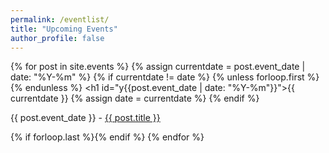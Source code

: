 ```yaml
---
permalink: /eventlist/
title: "Upcoming Events"
author_profile: false
---
```


<div id="dates3">

{% for post in site.events %}
  {% assign currentdate = post.event_date | date: "%Y-%m" %}
  {% if currentdate != date %}
    {% unless forloop.first %}{% endunless %}
    <h1 id="y{{post.event_date | date: "%Y-%m"}}">{{ currentdate }}</h1>
    {% assign date = currentdate %}
  {% endif %}
    <p>{{ post.event_date }} - <a href="/HPC-SIG{{ post.url }}">{{ post.title }}</a></p>
  {% if forloop.last %}{% endif %}
{% endfor %}
</div>  
